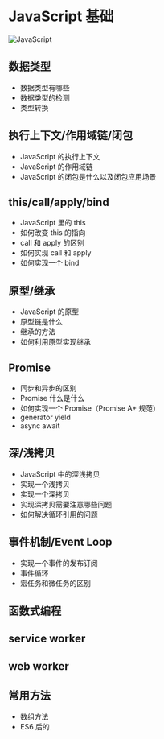 # JavaScript 基础

![JavaScript](https://cdn.jsdelivr.net/gh/dancingjasonxiao/resource/img/JavaScript.png)

## 数据类型

- 数据类型有哪些
- 数据类型的检测
- 类型转换

## 执行上下文/作用域链/闭包

- JavaScript 的执行上下文
- JavaScript 的作用域链
- JavaScript 的闭包是什么以及闭包应用场景

## this/call/apply/bind

- JavaScript 里的 this
- 如何改变 this 的指向
- call 和 apply 的区别
- 如何实现 call 和 apply
- 如何实现一个 bind

## 原型/继承

- JavaScript 的原型
- 原型链是什么
- 继承的方法
- 如何利用原型实现继承

## Promise

- 同步和异步的区别
- Promise 什么是什么
- 如何实现一个 Promise（Promise A+ 规范）
- generator yield
- async await

## 深/浅拷贝

- JavaScript 中的深浅拷贝
- 实现一个浅拷贝
- 实现一个深拷贝
- 实现深拷贝需要注意哪些问题
- 如何解决循环引用的问题

## 事件机制/Event Loop

- 实现一个事件的发布订阅
- 事件循环
- 宏任务和微任务的区别

## 函数式编程

## service worker

## web worker

## 常用方法

- 数组方法
- ES6 后的

